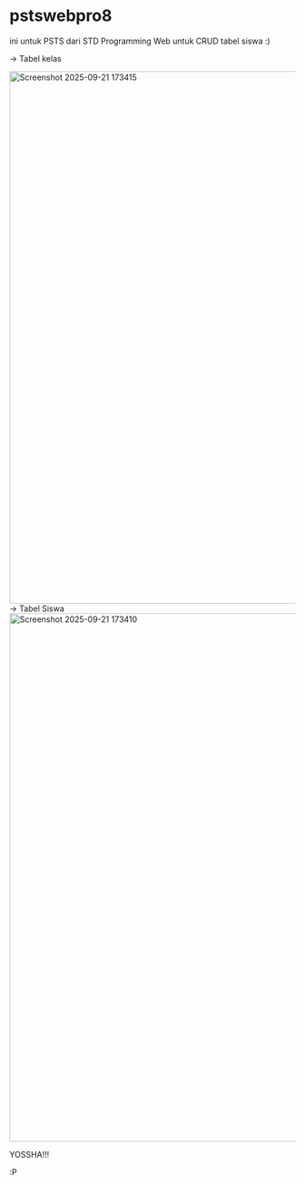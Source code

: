 # pstswebpro8
ini untuk PSTS dari STD Programming Web untuk CRUD tabel siswa :)

-> Tabel kelas

<img width="1919" height="938" alt="Screenshot 2025-09-21 173415" src="https://github.com/user-attachments/assets/e4e666b5-f807-4ee2-b444-cea330ddf068" />
-> Tabel Siswa

<img width="1919" height="931" alt="Screenshot 2025-09-21 173410" src="https://github.com/user-attachments/assets/c6b5bc65-609c-4854-8d9e-2163c77ad766" />

YOSSHA!!!

:P